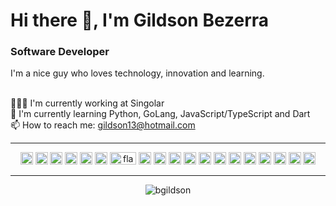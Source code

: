 # Hi there 👋, I'm Gildson Bezerra

### Software Developer

I'm a nice guy who loves technology, innovation and learning.

<br/>👨🏽‍💻 I'm currently working at Singolar
<br/>🌱 I'm currently learning Python, GoLang, JavaScript/TypeScript and Dart
<br/>📫 How to reach me: [gildson13@hotmail.com](mailto:gildson13@hotmail.com)

---

<p align="center">
  <img src="https://devicons.github.io/devicon/devicon.git/icons/python/python-original.svg" alt="python" width="20" height="20"/>
  <img src="https://devicons.github.io/devicon/devicon.git/icons/go/go-original.svg" alt="golang" width="20" height="20"/>
  <img src="https://devicons.github.io/devicon/devicon.git/icons/javascript/javascript-original.svg" alt="JavaScript" width="20" height="20"/>
  <img src="https://devicons.github.io/devicon/devicon.git/icons/typescript/typescript-original.svg" alt="TypeScript" width="20" height="20"/>
  <img src="https://dartpad.dev/dart-192.png" alt="dart" width="20" height="20"/>
  <img src="https://devicons.github.io/devicon/devicon.git/icons/django/django-original.svg" alt="django" width="20" height="20"/>
  <img src="https://flask.palletsprojects.com/en/1.1.x/_images/flask-logo.png" alt="flask" width="42" height="20"/>
  <img src="https://devicons.github.io/devicon/devicon.git/icons/nodejs/nodejs-original.svg" alt="nodejs" width="20" height="20"/>
  <img src="https://devicons.github.io/devicon/devicon.git/icons/angularjs/angularjs-plain.svg" alt="angular" width="20" height="20"/>
  <img src="https://devicons.github.io/devicon/devicon.git/icons/react/react-original.svg" alt="react" width="20" height="20"/>
  <img src="https://going2.com.br/images/icons/flutter-icon.png" alt="flutter" width="20" height="20"/>
  <img src="https://devicons.github.io/devicon/devicon.git/icons/postgresql/postgresql-original.svg" alt="postgres" width="20" height="20"/>
  <img src="https://devicons.github.io/devicon/devicon.git/icons/mysql/mysql-original.svg" alt="mysql" width="20" height="20"/>
  <img src="https://devicons.github.io/devicon/devicon.git/icons/mongodb/mongodb-original.svg" alt="mongo" width="20" height="20"/>
  <img src="https://devicons.github.io/devicon/devicon.git/icons/redis/redis-original.svg" alt="redis" width="20" height="20"/>
  <img src="https://cdn.worldvectorlogo.com/logos/rabbitmq.svg" alt="rabbitmq" width="20" height="20"/>
  <img src="https://devicons.github.io/devicon/devicon.git/icons/docker/docker-original-wordmark.svg" alt="docker" width="20" height="20"/>
  <img src="https://upload.wikimedia.org/wikipedia/commons/3/39/Kubernetes_logo_without_workmark.svg" alt="kubernetes" width="20" height="20"/>
  <img src="https://devicons.github.io/devicon/devicon.git/icons/linux/linux-original.svg" alt="linux" width="20" height="20"/>
</p>

---

<p align="center">
  <img src="https://github-readme-stats.vercel.app/api?username=bgildson&show_icons=true" alt="bgildson" />
</p>
